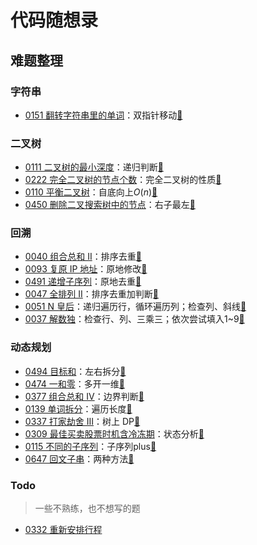 <!--
 * @Author: SukiEva
 * @Date: 2022-03-02 15:17:34
 * @Description: https://github.com/SukiEva
 * わたし、気になります！
-->
# 代码随想录

## 难题整理

### 字符串
- [0151 翻转字符串里的单词](https://leetcode-cn.com/problems/reverse-words-in-a-string/)：双指针移动<a href="cpp/0151M-翻转字符串里的单词.cpp">🎉</a>

### 二叉树
- [0111 二叉树的最小深度](https://leetcode-cn.com/problems/minimum-depth-of-binary-tree/)：递归判断<a href="cpp/0111E-二叉树的最小深度.cpp">🎉</a>
- [0222 完全二叉树的节点个数](https://leetcode-cn.com/problems/count-complete-tree-nodes/)：完全二叉树的性质<a href="cpp/0222M-完全二叉树的节点个数.cpp">🎉</a>
- [0110 平衡二叉树](https://leetcode-cn.com/problems/balanced-binary-tree/)：自底向上$O(n)$<a href="cpp/0110E-平衡二叉树.cpp">🎉</a>
- [0450 删除二叉搜索树中的节点](https://leetcode-cn.com/problems/delete-node-in-a-bst/)：右子最左<a href="cpp/0450M-删除二叉搜索树中的节点.cpp">🎉</a>


### 回溯
- [0040 组合总和 II](https://leetcode-cn.com/problems/combination-sum-ii/)：排序去重<a href="cpp/0040M-组合总和II.cpp">🎉</a>
- [0093 复原 IP 地址](https://leetcode-cn.com/problems/restore-ip-addresses/)：原地修改<a href="cpp/0093M-复原IP地址.cpp">🎉</a>
- [0491 递增子序列](https://leetcode-cn.com/problems/increasing-subsequences/)：原地去重<a href="cpp/0491M-递增子序列.cpp">🎉</a>
- [0047 全排列 II](https://leetcode-cn.com/problems/permutations-ii/)：排序去重加判断<a href="cpp/0047M-全排列II.cpp">🎉</a>
- [0051 N 皇后](https://leetcode-cn.com/problems/n-queens/)：递归遍历行，循环遍历列；检查列、斜线<a href="cpp/0051H-N皇后.cpp">🎉</a>
- [0037 解数独](https://leetcode-cn.com/problems/sudoku-solver/)：检查行、列、三乘三；依次尝试填入1~9<a href="cpp/0037H-解数独.cpp">🎉</a>

### 动态规划

- [0494 目标和](https://leetcode-cn.com/problems/target-sum/)：左右拆分<a href="cpp/0494M-目标和.cpp">🎉</a>
- [0474 一和零](https://leetcode-cn.com/problems/ones-and-zeroes/)：多开一维<a href="cpp/0474M-一和零.cpp">🎉</a>
- [0377 组合总和 Ⅳ](https://leetcode-cn.com/problems/combination-sum-iv/)：边界判断<a href="cpp/0377M-组合总和Ⅳ.cpp">🎉</a>
- [0139 单词拆分](https://leetcode-cn.com/problems/word-break/)：遍历长度<a href="cpp/0139M-单词拆分.cpp">🎉</a>
- [0337 打家劫舍 III](https://leetcode-cn.com/problems/house-robber-iii/)：树上 DP<a href="cpp/0337M-打家劫舍III.cpp">🎉</a>
- [0309 最佳买卖股票时机含冷冻期](https://leetcode-cn.com/problems/best-time-to-buy-and-sell-stock-with-cooldown/)：状态分析<a href="cpp/0309M-最佳买卖股票时机含冷冻期.cpp">🎉</a>
- [0115 不同的子序列](https://leetcode-cn.com/problems/distinct-subsequences/)：子序列plus<a href="cpp/0115H-不同的子序列.cpp">🎉</a>
- [0647 回文子串](https://leetcode-cn.com/problems/palindromic-substrings/)：两种方法<a href="cpp/0647M-回文子串.cpp">🎉</a>


### Todo

> 一些不熟练，也不想写的题

- [0332 重新安排行程](https://leetcode-cn.com/problems/reconstruct-itinerary/)